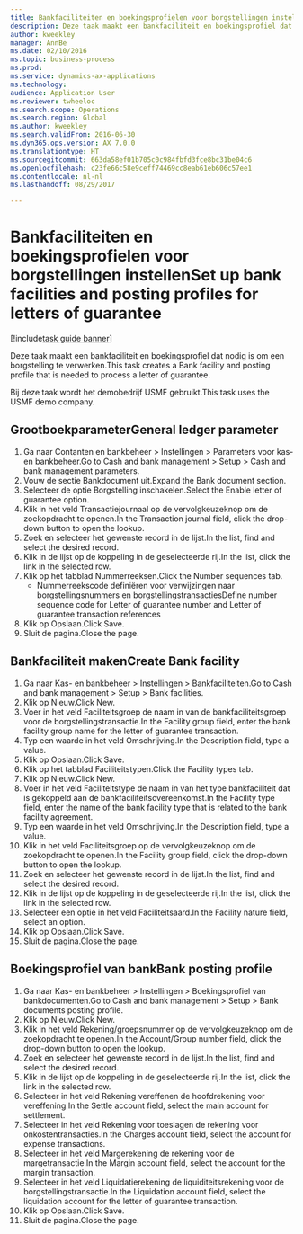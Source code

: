 ```yaml
--- 
title: Bankfaciliteiten en boekingsprofielen voor borgstellingen instellen
description: Deze taak maakt een bankfaciliteit en boekingsprofiel dat nodig is om een borgstelling te verwerken.
author: kweekley
manager: AnnBe
ms.date: 02/10/2016
ms.topic: business-process
ms.prod: 
ms.service: dynamics-ax-applications
ms.technology: 
audience: Application User
ms.reviewer: twheeloc
ms.search.scope: Operations
ms.search.region: Global
ms.author: kweekley
ms.search.validFrom: 2016-06-30
ms.dyn365.ops.version: AX 7.0.0
ms.translationtype: HT
ms.sourcegitcommit: 663da58ef01b705c0c984fbfd3fce8bc31be04c6
ms.openlocfilehash: c23fe66c58e9ceff74469cc8eab61eb606c57ee1
ms.contentlocale: nl-nl
ms.lasthandoff: 08/29/2017

---
```

# <a name="set-up-bank-facilities-and-posting-profiles-for-letters-of-guarantee"></a><span data-ttu-id="99b2c-103">Bankfaciliteiten en boekingsprofielen voor borgstellingen instellen</span><span class="sxs-lookup"><span data-stu-id="99b2c-103">Set up bank facilities and posting profiles for letters of guarantee</span></span>

[!include[task guide banner](../../includes/task-guide-banner.md)]

<span data-ttu-id="99b2c-104">Deze taak maakt een bankfaciliteit en boekingsprofiel dat nodig is om een borgstelling te verwerken.</span><span class="sxs-lookup"><span data-stu-id="99b2c-104">This task creates a Bank facility and posting profile that is needed to process a letter of guarantee.</span></span>



<span data-ttu-id="99b2c-105">Bij deze taak wordt het demobedrijf USMF gebruikt.</span><span class="sxs-lookup"><span data-stu-id="99b2c-105">This task uses the USMF demo company.</span></span> 




## <a name="general-ledger-parameter"></a><span data-ttu-id="99b2c-106">Grootboekparameter</span><span class="sxs-lookup"><span data-stu-id="99b2c-106">General ledger parameter</span></span>
1. <span data-ttu-id="99b2c-107">Ga naar Contanten en bankbeheer > Instellingen > Parameters voor kas- en bankbeheer.</span><span class="sxs-lookup"><span data-stu-id="99b2c-107">Go to Cash and bank management > Setup > Cash and bank management parameters.</span></span>
2. <span data-ttu-id="99b2c-108">Vouw de sectie Bankdocument uit.</span><span class="sxs-lookup"><span data-stu-id="99b2c-108">Expand the Bank document section.</span></span>
3. <span data-ttu-id="99b2c-109">Selecteer de optie Borgstelling inschakelen.</span><span class="sxs-lookup"><span data-stu-id="99b2c-109">Select the Enable letter of guarantee option.</span></span>
4. <span data-ttu-id="99b2c-110">Klik in het veld Transactiejournaal op de vervolgkeuzeknop om de zoekopdracht te openen.</span><span class="sxs-lookup"><span data-stu-id="99b2c-110">In the Transaction journal field, click the drop-down button to open the lookup.</span></span>
5. <span data-ttu-id="99b2c-111">Zoek en selecteer het gewenste record in de lijst.</span><span class="sxs-lookup"><span data-stu-id="99b2c-111">In the list, find and select the desired record.</span></span>
6. <span data-ttu-id="99b2c-112">Klik in de lijst op de koppeling in de geselecteerde rij.</span><span class="sxs-lookup"><span data-stu-id="99b2c-112">In the list, click the link in the selected row.</span></span>
7. <span data-ttu-id="99b2c-113">Klik op het tabblad Nummerreeksen.</span><span class="sxs-lookup"><span data-stu-id="99b2c-113">Click the Number sequences tab.</span></span>
    * <span data-ttu-id="99b2c-114">Nummerreekscode definiëren voor verwijzingen naar borgstellingsnummers en borgstellingstransacties</span><span class="sxs-lookup"><span data-stu-id="99b2c-114">Define number sequence code for Letter of guarantee number and Letter of guarantee transaction references</span></span>  
8. <span data-ttu-id="99b2c-115">Klik op Opslaan.</span><span class="sxs-lookup"><span data-stu-id="99b2c-115">Click Save.</span></span>
9. <span data-ttu-id="99b2c-116">Sluit de pagina.</span><span class="sxs-lookup"><span data-stu-id="99b2c-116">Close the page.</span></span>

## <a name="create-bank-facility"></a><span data-ttu-id="99b2c-117">Bankfaciliteit maken</span><span class="sxs-lookup"><span data-stu-id="99b2c-117">Create Bank facility</span></span>
1. <span data-ttu-id="99b2c-118">Ga naar Kas- en bankbeheer > Instellingen > Bankfaciliteiten.</span><span class="sxs-lookup"><span data-stu-id="99b2c-118">Go to Cash and bank management > Setup > Bank facilities.</span></span>
2. <span data-ttu-id="99b2c-119">Klik op Nieuw.</span><span class="sxs-lookup"><span data-stu-id="99b2c-119">Click New.</span></span>
3. <span data-ttu-id="99b2c-120">Voer in het veld Faciliteitsgroep de naam in van de bankfaciliteitsgroep voor de borgstellingstransactie.</span><span class="sxs-lookup"><span data-stu-id="99b2c-120">In the Facility group field, enter the bank facility group name for the letter of guarantee transaction.</span></span>
4. <span data-ttu-id="99b2c-121">Typ een waarde in het veld Omschrijving.</span><span class="sxs-lookup"><span data-stu-id="99b2c-121">In the Description field, type a value.</span></span>
5. <span data-ttu-id="99b2c-122">Klik op Opslaan.</span><span class="sxs-lookup"><span data-stu-id="99b2c-122">Click Save.</span></span>
6. <span data-ttu-id="99b2c-123">Klik op het tabblad Faciliteitstypen.</span><span class="sxs-lookup"><span data-stu-id="99b2c-123">Click the Facility types tab.</span></span>
7. <span data-ttu-id="99b2c-124">Klik op Nieuw.</span><span class="sxs-lookup"><span data-stu-id="99b2c-124">Click New.</span></span>
8. <span data-ttu-id="99b2c-125">Voer in het veld Faciliteitstype de naam in van het type bankfaciliteit dat is gekoppeld aan de bankfaciliteitsovereenkomst.</span><span class="sxs-lookup"><span data-stu-id="99b2c-125">In the Facility type field, enter the name of the bank facility type that is related to the bank facility agreement.</span></span>
9. <span data-ttu-id="99b2c-126">Typ een waarde in het veld Omschrijving.</span><span class="sxs-lookup"><span data-stu-id="99b2c-126">In the Description field, type a value.</span></span>
10. <span data-ttu-id="99b2c-127">Klik in het veld Faciliteitsgroep op de vervolgkeuzeknop om de zoekopdracht te openen.</span><span class="sxs-lookup"><span data-stu-id="99b2c-127">In the Facility group field, click the drop-down button to open the lookup.</span></span>
11. <span data-ttu-id="99b2c-128">Zoek en selecteer het gewenste record in de lijst.</span><span class="sxs-lookup"><span data-stu-id="99b2c-128">In the list, find and select the desired record.</span></span>
12. <span data-ttu-id="99b2c-129">Klik in de lijst op de koppeling in de geselecteerde rij.</span><span class="sxs-lookup"><span data-stu-id="99b2c-129">In the list, click the link in the selected row.</span></span>
13. <span data-ttu-id="99b2c-130">Selecteer een optie in het veld Faciliteitsaard.</span><span class="sxs-lookup"><span data-stu-id="99b2c-130">In the Facility nature field, select an option.</span></span>
14. <span data-ttu-id="99b2c-131">Klik op Opslaan.</span><span class="sxs-lookup"><span data-stu-id="99b2c-131">Click Save.</span></span>
15. <span data-ttu-id="99b2c-132">Sluit de pagina.</span><span class="sxs-lookup"><span data-stu-id="99b2c-132">Close the page.</span></span>

## <a name="bank-posting-profile"></a><span data-ttu-id="99b2c-133">Boekingsprofiel van bank</span><span class="sxs-lookup"><span data-stu-id="99b2c-133">Bank posting profile</span></span>
1. <span data-ttu-id="99b2c-134">Ga naar Kas- en bankbeheer > Instellingen > Boekingsprofiel van bankdocumenten.</span><span class="sxs-lookup"><span data-stu-id="99b2c-134">Go to Cash and bank management > Setup > Bank documents posting profile.</span></span>
2. <span data-ttu-id="99b2c-135">Klik op Nieuw.</span><span class="sxs-lookup"><span data-stu-id="99b2c-135">Click New.</span></span>
3. <span data-ttu-id="99b2c-136">Klik in het veld Rekening/groepsnummer op de vervolgkeuzeknop om de zoekopdracht te openen.</span><span class="sxs-lookup"><span data-stu-id="99b2c-136">In the Account/Group number field, click the drop-down button to open the lookup.</span></span>
4. <span data-ttu-id="99b2c-137">Zoek en selecteer het gewenste record in de lijst.</span><span class="sxs-lookup"><span data-stu-id="99b2c-137">In the list, find and select the desired record.</span></span>
5. <span data-ttu-id="99b2c-138">Klik in de lijst op de koppeling in de geselecteerde rij.</span><span class="sxs-lookup"><span data-stu-id="99b2c-138">In the list, click the link in the selected row.</span></span>
6. <span data-ttu-id="99b2c-139">Selecteer in het veld Rekening vereffenen de hoofdrekening voor vereffening.</span><span class="sxs-lookup"><span data-stu-id="99b2c-139">In the Settle account field, select the main account for settlement.</span></span>
7. <span data-ttu-id="99b2c-140">Selecteer in het veld Rekening voor toeslagen de rekening voor onkostentransacties.</span><span class="sxs-lookup"><span data-stu-id="99b2c-140">In the Charges account field, select the account for expense transactions.</span></span>
8. <span data-ttu-id="99b2c-141">Selecteer in het veld Margerekening de rekening voor de margetransactie.</span><span class="sxs-lookup"><span data-stu-id="99b2c-141">In the Margin account field, select the account for the margin transaction.</span></span>
9. <span data-ttu-id="99b2c-142">Selecteer in het veld Liquidatierekening de liquiditeitsrekening voor de borgstellingstransactie.</span><span class="sxs-lookup"><span data-stu-id="99b2c-142">In the Liquidation account field, select the liquidation account for the letter of guarantee transaction.</span></span> 
10. <span data-ttu-id="99b2c-143">Klik op Opslaan.</span><span class="sxs-lookup"><span data-stu-id="99b2c-143">Click Save.</span></span>
11. <span data-ttu-id="99b2c-144">Sluit de pagina.</span><span class="sxs-lookup"><span data-stu-id="99b2c-144">Close the page.</span></span>


